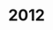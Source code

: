 ---
title: "2012"
collection: talks
type: "2012.10.22-12.24"
permalink: /talks/talk1
venue: "The 9th Chinagraph’2012 (Poster)"
location: "Chengdu"
---